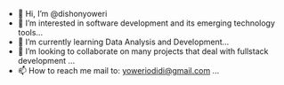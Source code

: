 - 👋 Hi, I’m @dishonyoweri
- 👀 I’m interested in software development and its emerging technology tools...
- 🌱 I’m currently learning Data Analysis and Development...
- 💞️ I’m looking to collaborate on many projects that deal with fullstack development ...
- 📫 How to reach me mail to: yoweriodidi@gmail.com ...

<!---
dishonyoweri/dishonyoweri is a ✨ special ✨ repository because its `README.md` (this file) appears on your GitHub profile.
You can click the Preview link to take a look at your changes.
--->
